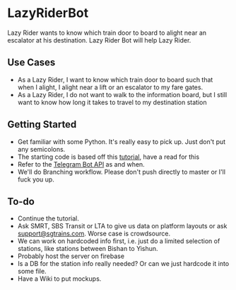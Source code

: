 # LazyRiderBot
Lazy Rider wants to know which train door to board to alight near an escalator at his destination. Lazy Rider Bot will help Lazy Rider.

## Use Cases
- As a Lazy Rider, I want to know which train door to board such that when I alight, I alight near a lift or an escalator to my fare gates.
- As a Lazy Rider, I do not want to walk to the information board, but I still want to know how long it takes to travel to my destination station

## Getting Started
- Get familiar with some Python. It's really easy to pick up. Just don't put any semicolons.
- The starting code is based off this [tutorial](https://www.codementor.io/garethdwyer/building-a-telegram-bot-using-python-part-1-goi5fncay), have a read for this
- Refer to the [Telegram Bot API](https://core.telegram.org/bots/api) as and when.
- We'll do Branching workflow. Please don't push directly to master or I'll fuck you up.

## To-do
- Continue the tutorial.
- Ask SMRT, SBS Transit or LTA to give us data on platform layouts or ask support@sgtrains.com. Worse case is crowdsource.
- We can work on hardcoded info first, i.e. just do a limited selection of stations, like stations between Bishan to Yishun.
- Probably host the server on firebase
- Is a DB for the station info really needed? Or can we just hardcode it into some file.
- Have a Wiki to put mockups.
